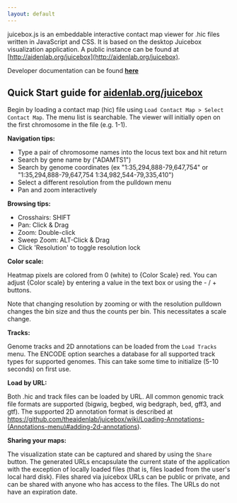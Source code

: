 ```yaml
---
layout: default
---
```


juicebox.js is an embeddable interactive contact map viewer for .hic files written in JavaScript and CSS.
It is based on the desktop Juicebox visualization application.  A public
instance can be found at [http://aidenlab.org/juicebox](http://aidenlab.org/juicebox).

Developer documentation can be found [**here**](docs/developers)



## Quick Start guide for [aidenlab.org/juicebox](http://aidenlab.org/juicebox)

Begin by loading a contact map (hic) file using `Load Contact Map > Select Contact Map`. The menu list is searchable.
The viewer will initially open on the first chromosome in the file (e.g. 1-1).

**Navigation tips:**
* Type a pair of chromosome names into the locus text box and hit return
* Search by gene name by ("ADAMTS1")
* Search by genome coordinates (ex "1:35,294,888-79,647,754" or "1:35,294,888-79,647,754 1:34,982,544-79,335,410")
* Select a different resolution from the pulldown menu
* Pan and zoom interactively

**Browsing tips:**
* Crosshairs: SHIFT
* Pan: Click & Drag
* Zoom: Double-click
* Sweep Zoom: ALT-Click & Drag
* Click 'Resolution' to toggle resolution lock

**Color scale:**

Heatmap pixels are colored from 0 (white) to {Color Scale} red. You can
adjust {Color scale} by entering a value in the text box or
using the - / + buttons.

Note that changing resolution by zooming or with the resolution pulldown changes the bin size and thus the counts per bin.   This necessitates a scale change.

**Tracks:**

Genome tracks and 2D annotations can be loaded from the `Load Tracks` menu.
The ENCODE option searches a database for all supported track types for supported
genomes.  This can take some time to initialize (5-10 seconds) on first use.

**Load by URL:**

Both .hic and track files can be loaded by URL.  All common genomic track
file formats are supported (bigwig, begbed, wig bedgraph, bed, gff3, and gtf).
The supported 2D annotation format is described at  https://github.com/theaidenlab/juicebox/wiki/Loading-Annotations-(Annotations-menu)#adding-2d-annotations).

**Sharing your maps:**

The visualization state can be captured and shared by using the `Share` button.  The generated URLs encapsulate the current state of the application with the exception of locally loaded files (that is, files loaded from the user's local hard disk).  Files shared via juicebox URLs can be public or private, and can be shared with anyone who has access to the files.  The URLs do not have an expiration date.





